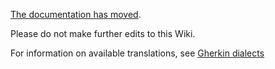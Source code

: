 [The documentation has moved](https://docs.cucumber.io/).

Please do not make further edits to this Wiki.

For information on available translations, see [Gherkin dialects](https://docs.cucumber.io/gherkin/reference/#gherkin-dialects)
